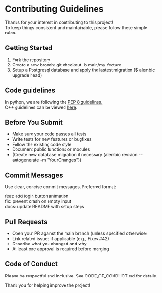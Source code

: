 # Contributing Guidelines
Thanks for your interest in contributing to this project!<br> To keep things consistent and maintainable, please follow these simple rules.

## Getting Started
1. Fork the repository
2. Create a new branch: git checkout -b main/my-feature
3. Setup a Postgresql database and apply the lastest migration ($ alembic upgrade head)

## Code guidelines

In python, we are following the [PEP 8 guidelines.](https://peps.python.org/pep-0008/)<br>
C++ guidelines can be viewed [here](/docs/cppGuidelines.md).
## Before You Submit
- Make sure your code passes all tests
- Write tests for new features or bugfixes
- Follow the existing code style
- Document public functions or modules
- (Create new database migration if necessary (alembic revision --autogenerate -m "YourChanges"))

## Commit Messages
Use clear, concise commit messages. Preferred format:

feat: add login button animation<br>
fix: prevent crash on empty input<br>
docs: update README with setup steps<br>

## Pull Requests
- Open your PR against the main branch (unless specified otherwise)
- Link related issues if applicable (e.g., Fixes #42)
- Describe what you changed and why
- At least one approval is required before merging

## Code of Conduct
Please be respectful and inclusive. See CODE_OF_CONDUCT.md for details.<br>

Thank you for helping improve the project!
